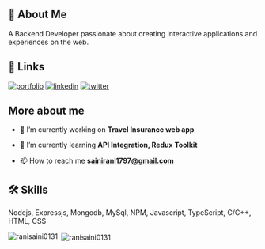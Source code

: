 ## 🚀 About Me
A Backend Developer passionate about creating interactive applications and experiences on the web.

## 🔗 Links
[![portfolio](https://img.shields.io/badge/my_portfolio-000?style=for-the-badge&logo=ko-fi&logoColor=white)]()
[![linkedin](https://img.shields.io/badge/linkedin-0A66C2?style=for-the-badge&logo=linkedin&logoColor=white)](www.linkedin.com/in/ranisaini369)
[![twitter](https://img.shields.io/badge/twitter-1DA1F2?style=for-the-badge&logo=twitter&logoColor=white)]("https://twitter.com/sainirani1797)

##  More about me
- 🔭 I’m currently working on **Travel Insurance web app**

- 🌱 I’m currently learning **API Integration, Redux Toolkit**

- 📫 How to reach me **sainirani1797@gmail.com**

## 🛠 Skills
Nodejs, Expressjs, Mongodb, MySql, NPM, Javascript, TypeScript, C/C++, HTML, CSS


<p><img align="left" src="https://github-readme-stats.vercel.app/api/top-langs?username=ranisaini0131&show_icons=true&locale=en&layout=compact" alt="ranisaini0131" /></p>

<p>&nbsp;<img align="center" src="https://github-readme-stats.vercel.app/api?username=ranisaini0131&show_icons=true&locale=en" alt="ranisaini0131" /></p>

